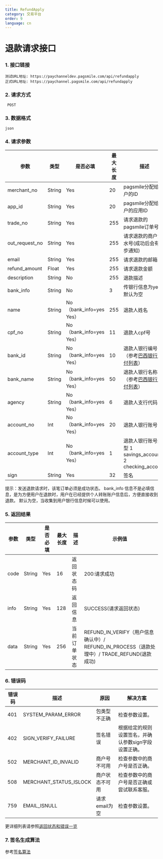 ```yaml
---
title: RefundApply
category: 交易平台
order: 9
language: cn
---
```


# 退款请求接口

### 1. 接口链接

    测试URL地址: https://paychanneldev.pagsmile.com/api/refundapply
    正式URL地址: https://paychannel.pagsmile.com/api/refundapply
    
### 2. 请求方式

     POST

### 3. 数据格式   
  
    json    

### 4. 请求参数

参数 | 类型 | 是否必填 | 最大长度 | 描述 | 示例值
---  | ---  | ---      | ---      | ---  | ---
merchant_no | String | Yes | 20 | pagsmile分配给商户的ID | 1024201708140012289
app_id | String | Yes | 20 | pagsmile分配给商户的应用ID | 2017051914172236111
trade_no | String | Yes | 255 | 请求退款的pagsmile订单号 | 2018022604263906847
out_request_no | String | Yes | 255 | 请求退款的商户流水号(成功后会有异步通知) |  2018022604263906847 
email | String | Yes | 255 | 请求退款的邮箱
refund_amount | Float | Yes | 255 | 请求退款金额
description | String | No | 255 | 退款描述
bank_info | String | No | 3 | 传银行信息为yes,默认为空
name | String | No（bank_info=yes Yes） | 255 | 退款人姓名
cpf_no | String | No（bank_info=yes Yes） | 11 | 退款人cpf号
bank_id | String | No（bank_info=yes Yes） | 10 | 退款人银行编号（参考[巴西银行支付列表](../Bankinfo)）
bank_name | String | No（bank_info=yes Yes） | 50 | 退款人银行名称（参考[巴西银行支付列表](../Bankinfo)）
agency | String | No（bank_info=yes Yes） | 6 | 退款人支行代码
account_no | Int | No（bank_info=yes Yes） | 20 | 退款人银行账号
account_type | Int | No（bank_info=yes Yes） | 1 | 退款人银行账号类型 1 savings_account 2 checking_account
sign | String | Yes | 32 | 签名 | 

提示：发送退款请求时，该笔订单必须是成功状态。
     bank_info 信息不是必填信息，是为方便用户在退款时，用户在已经提供个人转账账户信息后，方便直接收到退款。
     默认为空，当收集到用户银行信息时候可以使用。

### 5. 返回结果

参数 | 类型 | 是否必填 | 最大长度 | 描述 | 示例值
---  | ---  | ---      | ---      | ---  | ---
code | String | Yes | 16 | 返回状态码 | 200:请求成功
info | String | Yes | 128 | 返回信息 | SUCCESS(请求返回状态)
data | String | Yes | 256 | 当前订单状态    |  REFUND_IN_VERIFY（用户信息确认中）/ REFUND_IN_PROCESS（退款处理中）/ TRADE_REFUND(退款成功)

### 6. 错误码

错误码 | 描述 | 原因 | 解决方案
---  | ---  | ---  | ---
401 | SYSTEM_PARAM_ERROR | 包类型不正确 | 检查参数设置。
402 | SIGN_VERIFY_FAILURE | 签名错误 | 根据给定的规则设置签名，并确认参数sign字段设置正确。
502 | MERCHANT_ID_INVALID | 商户号不可用 | 检查参数中的商户号是否正确。
508 | MERCHANT_STATUS_ISLOCK | 商户状态不可用 | 检查参数中的商户号是否正确或尝试联系客服。
759 | EMAIL_ISNULL | 请求email为空 | 检查参数设置。

更详细列表请参照[返回状态和错误一览](../ReturnResult)

### 7. 签名生成算法  

参考[签名算法](../DriectSign)
